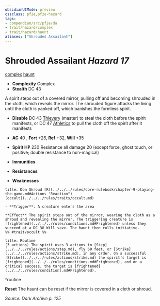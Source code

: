 ```yaml
---
obsidianUIMode: preview
cssclass: pf2e,pf2e-hazard
tags:
- compendium/src/pf2e/da
- trait/hazard/complex
- trait/hazard/haunt
aliases: ["Shrouded Assailant"]
---
```

# Shrouded Assailant *Hazard 17*  
[complex](complex.md)  [haunt](haunt.md)  

- **Complexity** Complex
- **Stealth** DC 43  

A spirit steps out of a covered mirror, pulling off and becoming shrouded in the cloth, which reveals the mirror. The shrouded figure attacks the living until the cloth is yanked off, which banishes the formless spirit.

- **Disable** DC 43 [Thievery](../../skills.md#Thievery) (master) to steal the cloth before the spirit manifests, or DC 47 [Athletics](../../skills.md#Athletics) to pull the cloth off the spirit after it manifests  

- **AC** 40 , **Fort** +26, **Ref** +32, **Will** +35
- **Spirit HP** 230 Resistance all damage 20 (except force, ghost touch, or positive; double resistance to non-magical)
- **Immunities** 
- **Resistances** 
- **Weaknesses** 
     
```ad-embed-ability
title: Don Shroud [R](../../../rules/core-rulebook/chapter-9-playing-the-game.md#Actions "Reaction")
[occult](../../../rules/traits/occult.md)  

- **Trigger**: A creature enters the area

**Effect** The spirit steps out of the mirror, wearing the cloth as a shroud and revealing the mirror. The triggering creature is [frightened](../../../rules/conditions.md#Frightened) unless they succeed at a DC 38 Will save. The haunt then rolls initiative.  
%% #trait/occult %%
```

```ad-pf2-summary
title: Routine
(3 actions) The spirit uses 3 actions to [Step](../../../rules/actions/step.md), fly 60 feet, or [Strike](../../../rules/actions/strike.md), in any order. On a successful [Strike](../../../rules/actions/strike.md) the spirit's target is [frightened](../../../rules/conditions.md#Frightened), and on a critical success, the target is [frightened](../../../rules/conditions.md#Frightened).
```
^routine

**Reset** The haunt can be reset if the mirror is covered in a cloth or shroud.  

*Source: Dark Archive p. 125*
